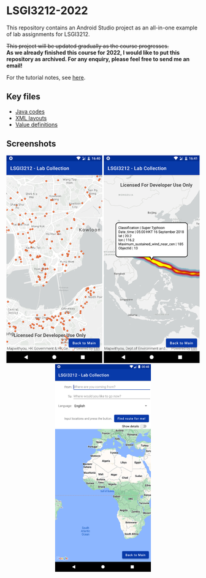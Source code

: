 # LSGI3212-2022
This repository contains an Android Studio project as an all-in-one example of lab assignments for LSGI3212.

~~This project will be updated gradually as the course progresses.~~  
**As we already finished this course for 2022, I would like to put this repository as archived. For any enquiry, please feel free to send me an email!**

For the tutorial notes, see [here](https://xiaoshengzhu.notion.site/Lab-Tutorials-for-LSGI3212-Mobile-GIS-and-LBS-e8f3c248bb16492dafe06ee2165c83c4).

## Key files
- [Java codes](https://github.com/Gypsop/LSGI3212-2022/tree/main/app/src/main/java/com/lsgi3212/lab/collection)
- [XML layouts](https://github.com/Gypsop/LSGI3212-2022/tree/main/app/src/main/res/layout)
- [Value definitions](https://github.com/Gypsop/LSGI3212-2022/tree/main/app/src/main/res/values)

## Screenshots
<center class="half">
    <img src="./screenshots/ConfirmedCasesInTheGreatBayArea.png" width="250"/> <img src="./screenshots/MangkhutPath.png" width="250"/> <img src="./screenshots/GoogleMapsRouteQuery.png" width="250"/>
</center>
